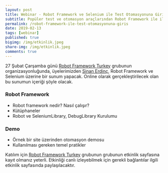 ```yaml
---
layout: post
title: Webinar - Robot Framework ve Selenium ile Test Otomasyonuna Giriş
subtitle: Popüler test ve otomasyon araçlarından Robot Framework ile ilgili bir webinar.
permalink: /robot-framework-ile-test-otomasyonuna-giris
date: 2019-02-13
tags: [webinar]
published: true
bigimg: /img/etkinlik.jpeg
share-img: /img/etkinlik.jpeg
comments: true
---
```

27 Şubat Çarşamba günü [Robot Framework Turkey](https://www.meetup.com/Robot-Framework-Turkey/events/258785501/ "Robot Framework Turkey") grubunun 
organizasyonluğunda, üyelerimizden [Sinan Erdinç](https://www.sinanerdinc.com "Sinan Erdinç"), Robot Framework ve Selenium üzerine bir 
sunum yapacak. Online olarak gerçekleştirilecek olan bu sunumun içeriği şöyle olacak.

### Robot Framework
- Robot framework nedir? Nasıl çalışır?
- Kütüphaneler
- Robot ve SeleniumLibrary, DebugLibrary Kurulumu

### Demo
- Örnek bir site üzerinden otomasyon demosu
- Kullanılması gereken temel pratikler

Katılım için [Robot Framework Turkey](https://www.meetup.com/Robot-Framework-Turkey/events/258785501/ "Robot Framework Turkey") grubunun 
grubunun etkinlik sayfasına kayıt olmanız yeterli. Etkinliği canlı izleyebilmek için gerekli bağlantılar ilgili etkinlik sayfasında
paylaşılacaktır.
